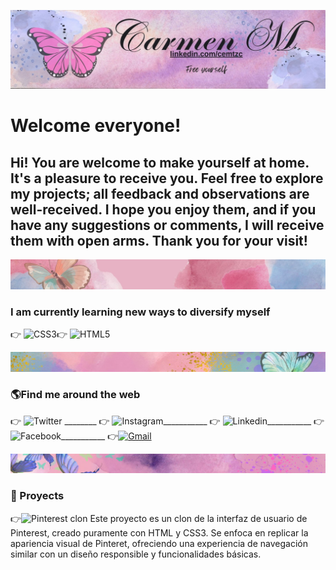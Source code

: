 ![Welcome](imagenes/carmen_m.jpg)

# Welcome everyone!

## Hi! You are welcome to make yourself at home. It's a pleasure to receive you. Feel free to explore my projects; all feedback and observations are well-received. I hope you enjoy them, and if you have any suggestions or comments, I will receive them with open arms. Thank you for your visit!

![Divider](imagenes/divider.jpg)
### I am currently learning new ways to diversify myself
👉 ![CSS3](https://img.shields.io/badge/CSS3-1572B6?style=for-the-badge&logo=css3&logoColor=white)👉 ![HTML5](https://img.shields.io/badge/HTML5-E34F26?style=for-the-badge&logo=html5&logoColor=white)

![Divider2](imagenes/divider_2.jpg)

### 🌎Find me around the web

👉 ![Twitter](https://img.shields.io/badge/Twitter-1DA1F2?style=for-the-badge&logo=twitter&logoColor=white) ________ 👉 ![Instagram](https://img.shields.io/badge/Instagram-E4405F?style=for-the-badge&logo=instagram&logoColor=white)___________ 👉 ![Linkedin](https://img.shields.io/badge/LinkedIn-0077B5?style=for-the-badge&logo=linkedin&logoColor=white)___________ 👉 ![Facebook](https://img.shields.io/badge/Facebook-1877F2?style=for-the-badge&logo=facebook&logoColor=white)___________ 👉[![Gmail](https://img.shields.io/badge/-Gmail-0D1117?style=for-the-badge&logo=gmail&labelColor=0D1117)](mailto:cemtzc@gmail.com)&nbsp;

![Divider3](imagenes/divider_3.jpg)

### 💪 Proyects 
👉![Pinterest clon](https://github.com/cemtzc/interfazdepinterest)
Este proyecto es un clon de la interfaz de usuario de Pinterest, creado puramente con HTML y CSS3.
Se enfoca en replicar la apariencia visual de Pinteret, ofreciendo una experiencia de navegación similar con un diseño responsible y funcionalidades básicas.

<!--
**cemtzc/cemtzc** is a ✨ _special_ ✨ repository because its `README.md` (this file) appears on your GitHub profile.

Here are some ideas to get you started:

- 🔭 I’m currently working on ...
- 🌱 I’m currently learning ...
- 👯 I’m looking to collaborate on ...
- 🤔 I’m looking for help with ...
- 💬 Ask me about ...
- 📫 How to reach me: ...
- 😄 Pronouns: ...
- ⚡ Fun fact: ...
-->
